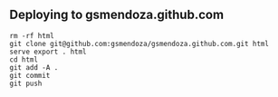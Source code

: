 Deploying to gsmendoza.github.com
---------------------------------

```
rm -rf html
git clone git@github.com:gsmendoza/gsmendoza.github.com.git html
serve export . html
cd html
git add -A .
git commit
git push
```
